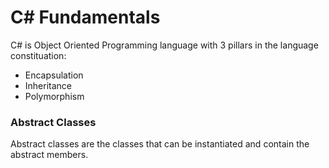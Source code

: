 # C# Fundamentals
C# is Object Oriented Programming language with 3 pillars in the language constituation:
- Encapsulation
- Inheritance
- Polymorphism

### Abstract Classes
Abstract classes are the classes that can be instantiated and contain the abstract members.
